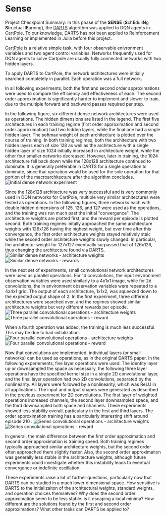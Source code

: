# Sense

Project Checkpoint Summary:
In this phase of the **SENSE** (**S**ch**E**duli**N**g **S**tructual l**E**arning), the [DARTS](https://arxiv.org/abs/1806.09055) algorithm was applied to DQN agents in CartPole. To our knowledge, DARTS has not been applied to Reinforcement Learning or implemented in Julia before this project.

[CartPole](https://github.com/openai/gym/wiki/CartPole-v0) is a relative simple task, with four observable enivronment variables and two agent control variables. Networks frequently used for DQN agents to solve Cartpole are usually fully connected networks with two hidden layers. 

To apply DARTS to CartPole, the network architectures were initially searched completely in parallel. Each operation was a full network. 

In all following experiments, both the first and second order approximations were used to compare the efficiency and effectiveness of each. The second order approximation is significantly harder to implement and slower to train, due to the multiple forward and backward passes required per step. 

In the following figure, six different dense network architectures were used as operations. The hidden dimensions are listed in the legend. The first five architectures in each training regime (first order approximation and second order approximation) had two hidden layers, while the final one had a single hidden layer. The softmax weight of each architecture is plotted over the course of training. In both training regimes, both the architecture with two hidden layers each of size 128 as well as the architecture with a single hidden layer of size 1024 initially increased in architecture weight, while the other four smaller networks decreased. However, later in training, the 1024 architecture fell back down while the 128x128 architecture continued to dominate. It is generally preferable in DARTS for a single operation to dominate, since that operation would be used for the sole operation for that portion of the macroarchitecture after the algorithm concludes. 
![Initial dense network experiment](https://github.com/d9w/Sense/blob/master/DARTS/Plots/init_dense.png)


Since the 128x128 architecture was very successful and is very commonly used in DQN networks for CartPole, multiple very similar architectures were tested as operations. In the following figures, three networks each with double hidden dimensions of 125, 126, and 127 were used as the operations, and the training was run much past the initial "convergence". The architecture weights are plotted first, and the reward per episode is plotted second. Both training regimes initally approached the same architecture weights with 126x126 having the highest weight, but over time after this convergence, the first order architecture weights stayed relatively staic while the second order architecture weights slowly changed. In particular, the architectur weight for 127x127 eventually surpassed that of 126x126, thus changing the architecture found via DARTS.
![Similar dense networks - architecture weights](https://github.com/d9w/Sense/blob/master/DARTS/Plots/sim_dense_a.png)
![Similar dense networks - rewards](https://github.com/d9w/Sense/blob/master/DARTS/Plots/sim_dense_r.png)

In the next set of experiments, small convolutional network architectures were used as parallel operations. For 1d convolutions, the input environment observation variables were used similarly to a 4x1x1 image, while for 2d convolutions, the in environment observation variables were repeated to a 4x4x1 grid. The output of each architecture, 1x1x2, was squeezed down to the expected output shape of 2. In the first experiment, three different architectures were searched over, and the regimes showed similar architecture weights but very different rewards per episode. 
![Three parallel convolutional operations - architecture weights](https://github.com/d9w/Sense/blob/master/DARTS/Plots/par_conv_3_a.png)
![Three parallel convolutional operations - reward](https://github.com/d9w/Sense/blob/master/DARTS/Plots/par_conv_3_r.png)

When a fourth operation was added, the training is much less successful. This may be due to bad initialization.
![Four parallel convolutional operations - architecture weights](https://github.com/d9w/Sense/blob/master/DARTS/Plots/par_conv_4_a.png)
![Four parallel convolutional operations - reward](https://github.com/d9w/Sense/blob/master/DARTS/Plots/par_conv_4_r.png)

Now that convolutions are implemented, individual layers (or small networks) can be used as operations, as in the original DARTS paper. In the following experiements, five layer operations were used. The identity layer up or downsampled the space as necessary, the following three layer operations have the specified kernel size in a single 2D convolutional layer, and the final layer operation had two 2D convolutions, separated by the nonlinearity. All layers were followed by a nonlinearity, which was ReLU in all applications. The input and output shapes were generated as described in the previous experiment for 2D convolutions.  The first layer of weighted operations increased channels, the second layer downsampled space, and the third downsampled both space and channels. These experiments showed less stability overall, particularly in the first and third layers. The order approximation training has a particularly interesting shift around episode 210 .
![Series convolutional operations - architecture weights](https://github.com/d9w/Sense/blob/master/DARTS/Plots/ser_conv_a.png)
![Series convolutional operations - reward](https://github.com/d9w/Sense/blob/master/DARTS/Plots/ser_conv_r.png)

In general, the main difference between the first order approximation and second order approximation is training speed. Both training regimes typically approached similar architecture weights, but the second order often approached them slightly faster. Also, the second order approximaiton was generally less stable in the architecture weights, although future experiments could investigate whether this instability leads to eventual convergence or indefinite oscillation.

These experiments raise a lot of further questions, particularly now that DARTS can be studied in a much lower dimensional space. How sensitive is DARTS to the initializaiton of the architectural weights, standard weights, and operation choices themselves? Why does the second order approximation seem to be less stable: is it escaping a local minima? How different are the solutions found by the first and second order approximations? What other tasks can DARTS be applied to?
